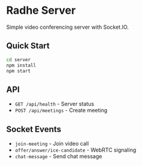 # Radhe Server

Simple video conferencing server with Socket.IO.

## Quick Start

```bash
cd server
npm install
npm start
```

## API

- `GET /api/health` - Server status
- `POST /api/meetings` - Create meeting

## Socket Events

- `join-meeting` - Join video call
- `offer/answer/ice-candidate` - WebRTC signaling
- `chat-message` - Send chat message
